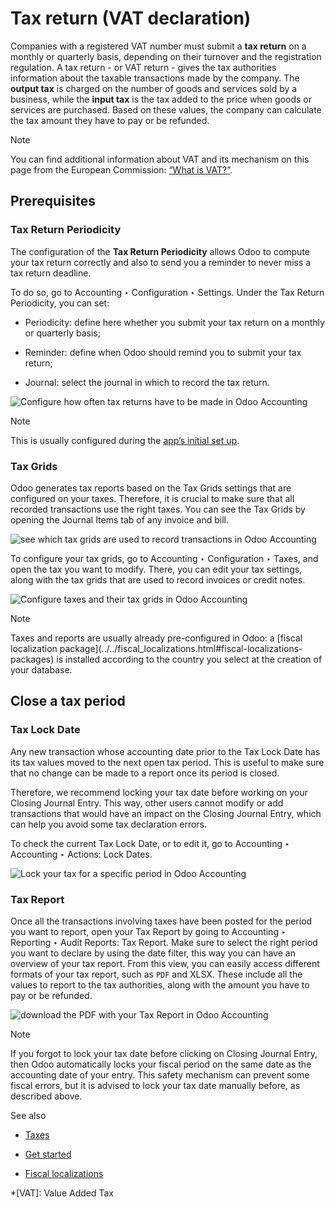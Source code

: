 # Tax return (VAT declaration)

Companies with a registered VAT number must submit a **tax return** on a
monthly or quarterly basis, depending on their turnover and the registration
regulation. A tax return - or VAT return - gives the tax authorities
information about the taxable transactions made by the company. The **output
tax** is charged on the number of goods and services sold by a business, while
the **input tax** is the tax added to the price when goods or services are
purchased. Based on these values, the company can calculate the tax amount
they have to pay or be refunded.

Note

You can find additional information about VAT and its mechanism on this page
from the European Commission: [“What is
VAT?”](https://ec.europa.eu/taxation_customs/business/vat/what-is-vat_en).

## Prerequisites

### Tax Return Periodicity

The configuration of the **Tax Return Periodicity** allows Odoo to compute
your tax return correctly and also to send you a reminder to never miss a tax
return deadline.

To do so, go to Accounting ‣ Configuration ‣ Settings. Under the Tax Return
Periodicity, you can set:

  * Periodicity: define here whether you submit your tax return on a monthly or quarterly basis;

  * Reminder: define when Odoo should remind you to submit your tax return;

  * Journal: select the journal in which to record the tax return.

![Configure how often tax returns have to be made in Odoo
Accounting](../../../../_images/tax_return_periodicity.png)

Note

This is usually configured during the [app’s initial set
up](../get_started.html).

### Tax Grids

Odoo generates tax reports based on the Tax Grids settings that are configured
on your taxes. Therefore, it is crucial to make sure that all recorded
transactions use the right taxes. You can see the Tax Grids by opening the
Journal Items tab of any invoice and bill.

![see which tax grids are used to record transactions in Odoo
Accounting](../../../../_images/tax_return_grids.png)

To configure your tax grids, go to Accounting ‣ Configuration ‣ Taxes, and
open the tax you want to modify. There, you can edit your tax settings, along
with the tax grids that are used to record invoices or credit notes.

![Configure taxes and their tax grids in Odoo
Accounting](../../../../_images/tax_return_taxes.png)

Note

Taxes and reports are usually already pre-configured in Odoo: a [fiscal
localization package](../../fiscal_localizations.html#fiscal-localizations-
packages) is installed according to the country you select at the creation of
your database.

## Close a tax period

### Tax Lock Date

Any new transaction whose accounting date prior to the Tax Lock Date has its
tax values moved to the next open tax period. This is useful to make sure that
no change can be made to a report once its period is closed.

Therefore, we recommend locking your tax date before working on your Closing
Journal Entry. This way, other users cannot modify or add transactions that
would have an impact on the Closing Journal Entry, which can help you avoid
some tax declaration errors.

To check the current Tax Lock Date, or to edit it, go to Accounting ‣
Accounting ‣ Actions: Lock Dates.

![Lock your tax for a specific period in Odoo
Accounting](../../../../_images/tax_return_lock.png)

### Tax Report

Once all the transactions involving taxes have been posted for the period you
want to report, open your Tax Report by going to Accounting ‣ Reporting ‣
Audit Reports: Tax Report. Make sure to select the right period you want to
declare by using the date filter, this way you can have an overview of your
tax report. From this view, you can easily access different formats of your
tax report, such as `PDF` and XLSX. These include all the values to report to
the tax authorities, along with the amount you have to pay or be refunded.

![download the PDF with your Tax Report in Odoo
Accounting](../../../../_images/tax_return_report.png)

Note

If you forgot to lock your tax date before clicking on Closing Journal Entry,
then Odoo automatically locks your fiscal period on the same date as the
accounting date of your entry. This safety mechanism can prevent some fiscal
errors, but it is advised to lock your tax date manually before, as described
above.

See also

  * [Taxes](../taxes.html)

  * [Get started](../get_started.html)

  * [Fiscal localizations](../../fiscal_localizations.html)

  *[VAT]: Value Added Tax


